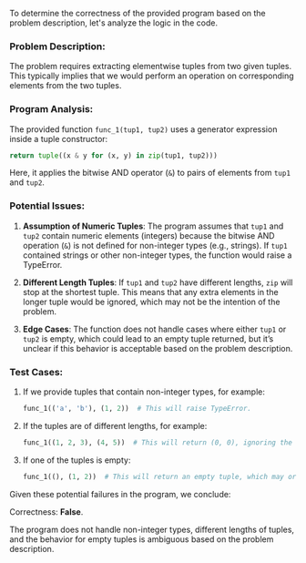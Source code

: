To determine the correctness of the provided program based on the problem description, let's analyze the logic in the code.

### Problem Description:
The problem requires extracting elementwise tuples from two given tuples. This typically implies that we would perform an operation on corresponding elements from the two tuples.

### Program Analysis:
The provided function `func_1(tup1, tup2)` uses a generator expression inside a tuple constructor:
```python
return tuple((x & y for (x, y) in zip(tup1, tup2)))
```
Here, it applies the bitwise AND operator (`&`) to pairs of elements from `tup1` and `tup2`. 

### Potential Issues:
1. **Assumption of Numeric Tuples**: The program assumes that `tup1` and `tup2` contain numeric elements (integers) because the bitwise AND operation (`&`) is not defined for non-integer types (e.g., strings). If `tup1` contained strings or other non-integer types, the function would raise a TypeError.

2. **Different Length Tuples**: If `tup1` and `tup2` have different lengths, `zip` will stop at the shortest tuple. This means that any extra elements in the longer tuple would be ignored, which may not be the intention of the problem.

3. **Edge Cases**: The function does not handle cases where either `tup1` or `tup2` is empty, which could lead to an empty tuple returned, but it’s unclear if this behavior is acceptable based on the problem description.

### Test Cases:
1. If we provide tuples that contain non-integer types, for example:
   ```python
   func_1(('a', 'b'), (1, 2))  # This will raise TypeError.
   ```

2. If the tuples are of different lengths, for example:
   ```python
   func_1((1, 2, 3), (4, 5))  # This will return (0, 0), ignoring the '3' from tup1.
   ```

3. If one of the tuples is empty:
   ```python
   func_1((), (1, 2))  # This will return an empty tuple, which may or may not be correct based on the problem description.
   ```

Given these potential failures in the program, we conclude:

Correctness: **False**. 

The program does not handle non-integer types, different lengths of tuples, and the behavior for empty tuples is ambiguous based on the problem description.